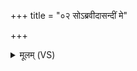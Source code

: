 +++
title = "०२ सोऽब्रवीदासन्दीं मे"

+++
<details><summary>मूलम् (VS)</summary>

सो᳡ऽब्र॑वीदास॒न्दीं मे॒ सं भ॑र॒न्त्विति॑ ॥
</details>